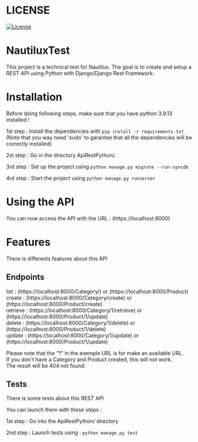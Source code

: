 # LICENSE
[![License](https://img.shields.io/github/license/H-chauvet/DiscordBotJam)](https://github.com/H-chauvet/DiscordBotJam)

# NautiluxTest

This project is a technical test for Nautilux. The goal is to create and setup a REST API using Python with Django/Django Rest Framework.

# Installation

Before doing following steps, make sure that you have python 3.9.13 installed !


1st step : Install the dependencies with `pip install -r requirements.txt`
(Note that you way need 'sudo' to garantee that all the dependencies will be correctly installed)

2st step : Go in the directory ApiRestPython/.

3rd step : Set up the project using `python manage.py migrate --run-syncdb`

4rd step : Start the project using `python manage.py runserver`

# Using the API

You can now access the API with the URL : (https://localhost:8000)


# Features

There is differents features about this API

## Endpoints

list : (https://localhost:8000/Category/) or (https://localhost:8000/Product) <br>
create : (https://localhost:8000/Category/create) or (https://localhost:8000/Product/create) <br>
retrieve : (https://localhost:8000/Category/1/retrieve) or (https://localhost:8000/Product/1/update) <br>
delete : (https://localhost:8000/Category/1/delete) or (https://localhost:8000/Product/1/delete) <br>
update : (https://localhost:8000/Category/1/update) or (https://localhost:8000/Product/1/update) <br>

Please note that the "1" in the exemple URL is for make an available URL. <br>
If you don't have a Category and Product created, this will not work. <br>
The result will be 404 not found.

## Tests

There is some tests about this REST API

You can launch them with these steps :

1st step : Go into the ApiRestPython/ directory

2nd step : Launch tests using : `python manage.py test`